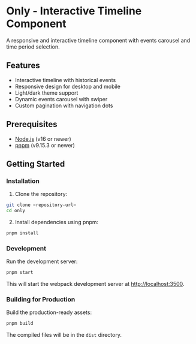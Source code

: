 # Only - Interactive Timeline Component

A responsive and interactive timeline component with events carousel and time period selection.

## Features

- Interactive timeline with historical events
- Responsive design for desktop and mobile
- Light/dark theme support
- Dynamic events carousel with swiper
- Custom pagination with navigation dots

## Prerequisites

- [Node.js](https://nodejs.org/) (v16 or newer)
- [pnpm](https://pnpm.io/) (v9.15.3 or newer)

## Getting Started

### Installation

1. Clone the repository:

```bash
git clone <repository-url>
cd only
```

2. Install dependencies using pnpm:

```bash
pnpm install
```

### Development

Run the development server:

```bash
pnpm start
```

This will start the webpack development server at [http://localhost:3500](http://localhost:3500).

### Building for Production

Build the production-ready assets:

```bash
pnpm build
```

The compiled files will be in the `dist` directory.

#
